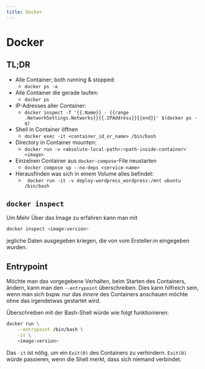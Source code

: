 ```yaml
---
title: Docker
---
```



# Docker 

## TL;DR

-   Alle Container; both running & stopped:
    -   `docker ps -a`
-   Alle Container die gerade laufen:
    -   `docker ps`
-   IP-Adresses aller Container:
    -   `docker inspect -f '{{.Name}} - {{range .NetworkSettings.Networks}}{{.IPAddress}}{{end}}' $(docker ps -q)`
-   Shell in Container öffnen
    -   `docker exec -it <container_id_or_name> /bin/bash`
-   Directory in Container mounten:
    -   `docker run -v <absolute-local-path>:<path-inside-container> <image>`
-   Einzelnen Container aus `docker-compose`-File neustarten
    -   `docker compose up --no-deps <service-name>`
-   Herausfinden was sich in einem Volume alles befindet:
    -   ` docker run -it -v deploy-wordpress_wordpress:/mnt ubuntu /bin/bash`

## `docker inspect`

Um Mehr Über das Image zu erfahren kann man mit

``` bash
docker inspect <image:version>
```

jegliche Daten ausgegeben kriegen, die von vom Ersteller:in eingegeben
wurden.

## Entrypoint

Möchte man das vorgegebene Verhalten, beim Starten des Containers,
ändern, kann man den `--entrypoint` überschreiben. Dies kann hilfreich
sein, wenn man sich bspw. nur das *innere* des Containers anschauen
möchte ohne das irgendetwas gestartet wird.

Überschreiben mit der Bash-Shell würde wie folgt funktionieren:

``` bash
docker run \
    --entrypoint /bin/bash \
    -it \
    <image:version>
```

Das `-it` ist nötig, um ein `Exit(0)` des Containers zu verhindern.
`Exit(0)` würde passieren, wenn die Shell merkt, dass sich niemand
verbindet.
